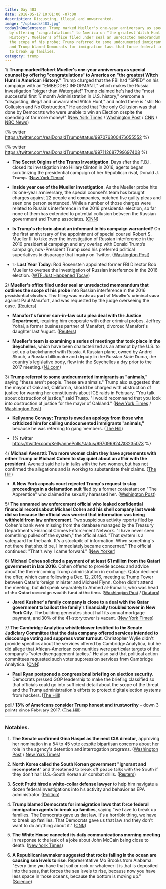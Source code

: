 ```yaml
---
title: Day 483
date: 2018-05-17 10:01:00 -07:00
description: Disgusting, illegal and unwarranted.
image: "/uploads/483.jpg"
todayInOneSentence: Trump marked Mueller's one-year anniversary as special counsel
  by offering "congratulations" to America on "the greatest Witch Hunt in American
  History"; Mueller's office filed under seal an unredacted memorandum that outlines
  the scope of his probe; Trump referred to some undocumented immigrants as "animals";
  and Trump blamed Democrats for immigration laws that force federal immigration agents
  to break up families.
category: trump
---
```


1/ **Trump marked Robert Mueller's one-year anniversary as special counsel by offering "congratulations" to America on "the greatest Witch Hunt in American History."** Trump charged that the FBI had "SPIED" on his campaign with an "EMBEDDED INFORMANT," which makes the Russia investigation "bigger than Watergate!" Trump claimed he's had the "most successful first 17 month Administration in U.S. history," overcome a "disgusting, illegal and unwarranted Witch Hunt," and noted there is "still No Collusion and No Obstruction." He added that "the only Collusion was that done by Democrats who were unable to win an Election despite the spending of far more money!" ([New York Times](https://www.nytimes.com/2018/05/17/us/politics/trump-watergate-russia-investigation.html) / [Washington Post](https://www.washingtonpost.com/politics/trump-marks-mueller-anniversary-by-claiming-fbi-spied-on-his-campaign/2018/05/17/ea91b4bc-59c9-11e8-8836-a4a123c359ab_story.html) / [CNN](https://www.cnn.com/2018/05/17/politics/donald-trump-congratulations-america-mueller/index.html) / [NBC News](https://www.nbcnews.com/politics/donald-trump/trump-slams-mueller-probe-one-year-anniversary-n874921))

{% twitter https://twitter.com/realDonaldTrump/status/997076300476055552 %}

{% twitter https://twitter.com/realDonaldTrump/status/997112687799697408 %}

* **The Secret Origins of the Trump Investigation**. Days after the F.B.I. closed its investigation into Hillary Clinton in 2016, agents began scrutinizing the presidential campaign of her Republican rival, Donald J. Trump. ([New York Times](https://www.nytimes.com/2018/05/16/us/politics/crossfire-hurricane-trump-russia-fbi-mueller-investigation.html))

* **Inside year one of the Mueller investigation**. As the Mueller probe hits its one-year anniversary, the special counsel's team has brought charges against 22 people and companies, notched five guilty pleas and seen one person sentenced. While a number of those charges were related to Russia's interference in the 2016 presidential election, so far none of them has extended to potential collusion between the Russian government and Trump associates. ([CNN](https://www.cnn.com/2018/05/17/politics/robert-mueller-investigation-one-year-inside/index.html))

* **Is Trump's rhetoric about an informant in his campaign warranted?** On the first anniversary of the appointment of special counsel Robert S. Mueller III to take over the investigation of Russian interference in the 2016 presidential campaign and any overlap with Donald Trump’s campaign, now-President Trump used his preferred political superlatives to disparage that inquiry on Twitter. ([Washington Post](https://www.washingtonpost.com/news/politics/wp/2018/05/17/is-trumps-rhetoric-about-an-informant-in-his-campaign-warranted/))

* ✨ **Last Year Today**: Rod Rosenstein appointed former FBI Director Bob Mueller to oversee the investigation of Russian interference in the 2016 election. ([WTF Just Happened Today](https://whatthefuckjusthappenedtoday.com/2017/05/17/Day-118/))

2/ **Mueller's office filed under seal an unredacted memorandum that outlines the scope of his probe** into Russian interference in the 2016 presidential election. The filing was made as part of Mueller's criminal case against Paul Manafort, and was requested by the judge overseeing the case. ([Reuters](https://www.reuters.com/article/us-usa-trump-russia-memo/muellers-office-files-unredacted-memo-outlining-scope-of-russia-probe-filing-idUSKCN1II2EN))

* **Manafort's former son-in-law cut a plea deal with the Justice Department**, requiring him cooperate with other criminal probes. Jeffrey Yohai, a former business partner of Manafort, divorced Manafort's daughter last August. ([Reuters](https://www.reuters.com/article/us-usa-trump-russia-manafort-exclusive/exclusive-manaforts-former-son-in-law-cuts-plea-deal-to-cooperate-with-government-sources-idUSKCN1II2YM))

* **Mueller's team is examining a series of meetings that took place in the Seychelles**, which have been characterized as an attempt by the U.S. to set up a backchannel with Russia. A Russian plane, owned by Andrei Skoch, a Russian billionaire and deputy in the Russian State Duma, the country's legislative body, flew into the Seychelles a day prior to the 2017 meeting. ([NJ.com](http://www.nj.com/news/index.ssf/2018/05/new_details_emerge_on_russian_aircraft_in_seychell.html))

3/ **Trump referred to some undocumented immigrants as "animals,"** saying "these aren't people. These are animals." Trump also suggested that the mayor of Oakland, California, should be charged with obstruction of justice for warning her constituents about ICE raids in February. "You talk about obstruction of justice," said Trump. "I would recommend that you look into obstruction of justice for the mayor of Oakland." ([New York Times](https://www.nytimes.com/2018/05/16/us/politics/trump-undocumented-immigrants-animals.html) / [Washington Post](https://www.washingtonpost.com/news/post-politics/wp/2018/05/16/trump-suggests-justice-department-investigate-oaklands-democratic-mayor-for-tipping-off-immigrants/))

* **Kellyanne Conway: Trump is owed an apology from those who criticized him for calling undocumented immigrants "animals,"** because he was referring to gang members. ([The Hill](http://thehill.com/homenews/administration/388119-kellyanne-conway-trump-owed-an-apology-after-criticism-from-animals))

* {% twitter https://twitter.com/KellyannePolls/status/997096924783235073 %}

4/ **Michael Avenatti: Two more women claim they have agreements with either Trump or Michael Cohen to stay quiet about an affair with the president**. Avenatti said he is in talks with the two women, but has not confirmed the allegations and is working to substantiate their claims. ([The Hill](http://thehill.com/homenews/news/388126-avenatti-two-more-women-claim-they-were-paid-hush-money-to-stay-quiet-about))

* **A New York appeals court rejected Trump's request to stay proceedings in a defamation suit** filed by a former contestant on "The Apprentice" who claimed he sexually harassed her. ([Washington Post](https://www.washingtonpost.com/politics/appeals-court-denies-trump-request-to-stay-summer-zervos-defamation-case/2018/05/17/bc0656b2-59f5-11e8-858f-12becb4d6067_story.html))

5/ **The unnamed law enforcement official who leaked confidential financial records about Michael Cohen and his shell company last week did so because the official was worried that information was being withheld from law enforcement**. Two suspicious activity reports filed by Cohen's bank were missing from the database managed by the Treasury Department's Financial Crimes Enforcement Network. "I have never seen something pulled off the system," the official said. "That system is a safeguard for the bank. It's a stockpile of information. When something's not there that should be, I immediately became concerned." The official continued: "That's why I came forward." ([New Yorker](https://www.newyorker.com/news/news-desk/missing-files-motivated-the-leak-of-michael-cohens-financial-records))

6/ **Michael Cohen solicited a payment of at least $1 million from the Qatari government in late 2016**. Cohen offered to provide access and advice about the then-incoming Trump administration in exchange. Qatar declined the offer, which came following a Dec. 12, 2016, meeting at Trump Tower between Qatar's foreign minister and Michael Flynn. Cohen didn't attend the meeting, but did speak separately to Ahmed al-Rumaihi, who was head of the Qatari sovereign wealth fund at the time. ([Washington Post](https://www.washingtonpost.com/world/national-security/trumps-personal-attorney-solicited-1-million-from-government-of-qatar/2018/05/16/e787e716-592c-11e8-858f-12becb4d6067_story.html?utm_term=.e7e02612bd74) / [Reuters](https://www.reuters.com/article/us-usa-trump-russia-cohen/trump-lawyer-cohen-sought-1-million-from-qatar-in-late-2016-washington-post-idUSKCN1II061))

* **Jared Kushner's family company is close to a deal with the Qatar government to bailout the family's financially troubled tower in New York City**. The building generates about half its annual mortgage payment, and 30% of the 41-story tower is vacant. ([New York Times](https://www.nytimes.com/2018/05/17/nyregion/kushner-deal-qatar-666-5th.html))

7/ **The Cambridge Analytica whistleblower testified to the Senate Judiciary Committee that the data company offered services intended to discourage voting and suppress voter turnout**. Christopher Wylie didn't provide specifics about the services offered by Cambridge Analytica, but he did allege that African-American communities were particular targets of the company's "voter disengagement tactics." He also said that political action committees requested such voter suppression services from Cambridge Analytica. ([CNN](https://www.cnn.com/2018/05/16/politics/cambridge-analytica-congress-wylie/index.html))

* **Paul Ryan postponed a congressional briefing on election security**. Democrats pressed GOP leadership to make the briefing classified so that officials could go into sufficient detail about the scope of the threat and the Trump administration's efforts to protect digital election systems from hackers. ([The Hill](http://thehill.com/policy/cybersecurity/388133-ryan-to-make-election-security-briefing-classified))

poll/ **13% of Americans consider Trump honest and trustworthy** – down 3 points since February 2017. ([The Hill](http://thehill.com/homenews/administration/388107-poll-just-13-percent-of-americans-consider-trump-honest-and))

---

### Notables.

1. **The Senate confirmed Gina Haspel as the next CIA director**, approving her nomination in a 54 to 45 vote despite bipartisan concerns about her role in the agency's detention and interrogation programs. ([Washington Post](https://www.washingtonpost.com/world/national-security/gina-haspel-confirmed-as-cia-chief-despite-scrutiny-of-her-role-in-interrogation-program/2018/05/17/c1b47ec2-59f5-11e8-b656-a5f8c2a9295d_story.html) / [New York Times](https://www.nytimes.com/2018/05/17/us/politics/haspel-confirmed.html))

2. **North Korea called the South Korean government "ignorant and incompetent"** and threatened to break off peace talks with the South if they don't halt U.S.-South Korean air combat drills. ([Reuters](https://www.reuters.com/article/us-northkorea-missiles-southkorea/south-korea-to-play-mediator-to-resolve-north-korea-u-s-summit-doubts-official-idUSKCN1II0B7))

3. **Scott Pruitt hired a white-collar defense lawyer** to help him navigate a dozen federal investigations into his activity and behavior as EPA administrator. ([Politico](https://www.politico.com/story/2018/05/16/pruitt-epa-investigations-defense-lawyer-paul-rauser-594488))

4. **Trump blamed Democrats for immigration laws that force federal immigration agents to break up families**, saying "we have to break up families. The Democrats gave us that law. It's a horrible thing, we have to break up families. That Democrats gave us that law and they don't want to do anything about it." ([CNN](https://www.cnn.com/2018/05/16/politics/trump-democrats-immigration/index.html))

5. **The White House canceled its daily communications morning meeting** in response to the leak of a joke about John McCain being close to death. ([New York Times](https://www.nytimes.com/2018/05/17/us/politics/white-house-leaks.html))

6. **A Republican lawmaker suggested that rocks falling in the ocean are causing sea levels to rise**. Representative Mo Brooks from Alabama: "Every time you have that soil or rock or whatever it is that is deposited into the seas, that forces the sea levels to rise, because now you have less space in those oceans, because the bottom is moving up." ([Science](https://www.sciencemag.org/news/2018/05/republican-lawmaker-rocks-tumbling-ocean-causing-sea-level-rise))
